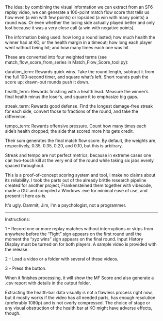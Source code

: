 The idea: by combining the visual information we can extract from an SF6 replay video, we can generate a 100-point match flow score that tells us how even (a win with few points) or lopsided (a win with many points) a round was. Or even whether the losing side actually played better and only lost because it was a very close call (a win with negative points).

The information being used: how long a round lasted; how much health the winner had at KO, or the health margin in a timeout; how long each player went without being hit; and how many times each one was hit.

These are converted into four weighted terms (see match_flow_score_from_series in Match_Flow_Score_tool.py):

duration_term: Rewards quick wins. Take the round length, subtract it from the full 100-second timer, and square what’s left. Short rounds push the score up; drawn-out rounds push it down.

health_term: Rewards finishing with a health lead. Measure the winner’s final health minus the loser’s, and square it to emphasize big gaps.

streak_term: Rewards good defense. Find the longest damage-free streak for each side, convert those to fractions of the round, and take the difference.

tempo_term: Rewards offensive pressure. Count how many times each side’s health dropped; the side that scored more hits gets credit.

Their sum generates the final match flow score. By default, the weights are, respectively, 0.35, 0.35, 0.20, and 0.10, but this is arbitrary.

Streak and tempo are not perfect metrics, because in extreme cases one can two-touch kill at the very end of the round while taking six jabs evenly spaced throughout.

This is a proof-of-concept scoring system and tool, I make no claims about its reliability. I took the parts out of the already brittle research pipeline created for another project, Frankensteined them together with vibecode, made a GUI and compiled a Windows .exe for minimal ease of use, and present it here as-is. 

It's ugly. Dammit, Jim, I'm a psychologist, not a programmer.

* * * * *

Instructions:

1 – Record one or more replay matches without interruptions or skips from anywhere before the “Fight” sign appears on the first round until the moment the “xyz wins” sign appears on the final round. Input History Display must be turned on for both players. A sample video is provided with the release.

2 – Load a video or a folder with several of these videos.

3 – Press the button.

When it finishes processing, it will show the MF Score and also generate a .csv report with details in the output folder.

Extracting the health-bar data visually is not a flawless process right now, but it mostly works if the video has all needed parts, has enough resolution (preferably 1080p) and is not overly compressed. The choice of stage or any visual obstruction of the health bar at KO might have adverse effects, though.
